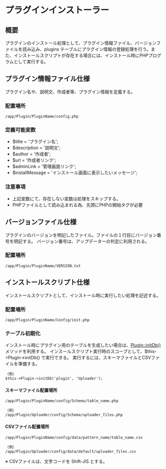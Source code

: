 # プラグインインストーラー
## 概要
プラグインのインストール処理として、プラグイン情報ファイル、バージョンファイルを読み込み、plugins テーブルにプラグイン情報の登録処理を行う。また、インストールスクリプトが存在する場合には、インストール時にPHPプログラムとして実行する。


## プラグイン情報ファイル仕様
プラグイン名や、説明文、作成者等、プラグイン情報を定義する。

### 配置場所
`/app/Plugin/PluginName/config.php`

### 定義可能変数

* $title = 'プラグイン名';
* $description = '説明文';
* $author = '作成者';
* $url = '作成者リンク';
* $adminLink = '管理画面リンク';
* $installMessage = 'インストール画面に表示したいメッセージ';

### 注意事項

* 上記変数にて、存在しない変数は処理をスキップする。
* PHPファイルとして読み込まれる為、先頭にPHPの開始タグが必要

## バージョンファイル仕様
プラグインのバージョンを明記したファイル。ファイルの１行目にバージョン番号を明記する。
バージョン番号は、アップデーターの判定に利用される。

### 配置場所
`/app/Plugin/PluginName/VERSION.txt`

## インストールスクリプト仕様
インストールスクリプトとして、インストール時に実行したい処理を記述する。

### 配置場所
`/app/Plugin/PluginName/Config/init.php`

### テーブル初期化

インストール時にプラグイン用のテーブルを生成したい場合は、[Plugin::initDb()](http://api.basercms.net/classes/Plugin.html#method_initDb) メソッドを利用する。
インスールスクリプト実行時のスコープとして、$this->Plugin->initDb() で実行できる。
実行するには、スキーマファイルとCSVファイルを準備する。

```
（例）
$this->Plugin->initDb('plugin', 'Uploader');
```

#### スキーマファイル配置場所

```
/app/Plugin/PluginName/config/Schema/table_name.php

（例）
/app/Plugin/Uploader/config/Schema/uploader_files.php
```

#### CSVファイル配置場所

```
/app/Plugin/PluginName/config/data/pattern_name/table_name.csv

（例）
/app/Plugin/Uploader/config/data/default/uploader_files.csv
```
※ CSVファイルは、文字コードを Shift-JIS とする。